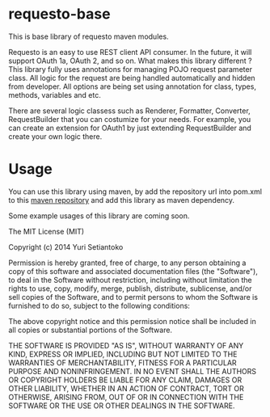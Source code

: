 requesto-base
=============

This is base library of requesto maven modules. 

Requesto is an easy to use REST client API consumer. In the future, it will support OAuth 1a, OAuth 2, and so on. 
What makes this library different ? This library fully uses annotations for managing 
POJO request parameter class. All logic for the request are being handled automatically and 
hidden from developer. All options are being set using annotation for class, types, methods,
variables and etc. 

There are several logic classess such as Renderer, Formatter, Converter, RequestBuilder that
you can costumize for your needs. For example, you can create an extension for OAuth1 by just
extending RequestBuilder and create your own logic there.


Usage
=====

You can use this library using maven, by add the repository url into pom.xml to this 
[maven repository](https://github.com/zerosign/requesto/tree/repository) and add 
this library as maven dependency. 

Some example usages of this library are coming soon.

The MIT License (MIT)

Copyright (c) 2014 Yuri Setiantoko

Permission is hereby granted, free of charge, to any person obtaining a copy
of this software and associated documentation files (the "Software"), to deal
in the Software without restriction, including without limitation the rights
to use, copy, modify, merge, publish, distribute, sublicense, and/or sell
copies of the Software, and to permit persons to whom the Software is
furnished to do so, subject to the following conditions:

The above copyright notice and this permission notice shall be included in
all copies or substantial portions of the Software.

THE SOFTWARE IS PROVIDED "AS IS", WITHOUT WARRANTY OF ANY KIND, EXPRESS OR
IMPLIED, INCLUDING BUT NOT LIMITED TO THE WARRANTIES OF MERCHANTABILITY,
FITNESS FOR A PARTICULAR PURPOSE AND NONINFRINGEMENT. IN NO EVENT SHALL THE
AUTHORS OR COPYRIGHT HOLDERS BE LIABLE FOR ANY CLAIM, DAMAGES OR OTHER
LIABILITY, WHETHER IN AN ACTION OF CONTRACT, TORT OR OTHERWISE, ARISING FROM,
OUT OF OR IN CONNECTION WITH THE SOFTWARE OR THE USE OR OTHER DEALINGS IN
THE SOFTWARE.
